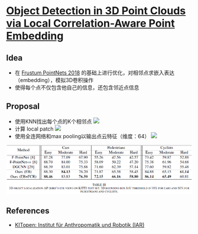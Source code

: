 # [Object Detection in 3D Point Clouds via Local Correlation-Aware Point Embedding](https://drive.google.com/file/d/1OFAG80c_-dDkxRbEEmqieeeZI5uzXpCs/view?usp=drivesdk)

## Idea
- 在 [Frustum PointNets 2018](contents/ML/PointCloud/frustum_pointnets.md) 的基础上进行优化，对相邻点求嵌入表达（embedding），模拟3D卷积操作
- 使得每个点不仅包含他自己的信息，还包含邻近点信息

## Proposal
- 使用KNN找出每个点的K个相邻点 <img src="https://latex.codecogs.com/svg.image?N_i=\left\{p_{j1},p_{j2},\dots , p_{jK}\right\}" />
- 计算 local patch <img src="https://latex.codecogs.com/svg.image?\mathcal{D}(p_i,N_i)" />
- 使用全连网络和max pooling以输出点云特征（维度：64） 
    <img src="https://latex.codecogs.com/svg.image?\mathcal{F}(p_i,N_i)=\underset{p_j\in N_i}{\text{MP}}f(\mathcal{D}(p_i,p_j))" />

![](images/local_point_embedding_result.png)

## References
- [KITopen: Institut für Anthropomatik und Robotik (IAR)](https://publikationen.bibliothek.kit.edu/1000126362)